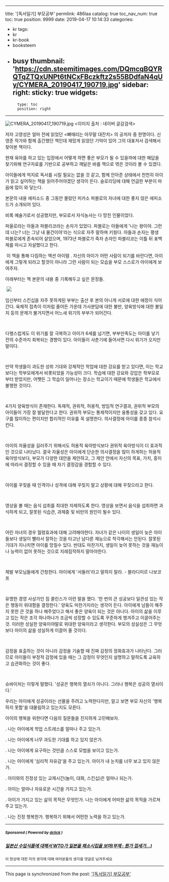 
---
title: '[독서일기] 부모공부'
permlink: 486laa
catalog: true
toc_nav_num: true
toc: true
position: 9999
date: 2019-04-17 10:14:33
categories:
- kr
tags:
- kr
- kr-book
- booksteem
- busy
thumbnail: 'https://cdn.steemitimages.com/DQmcqBQYRQTqZTQxUNPt6tNCxFBczkftz2s55BDdfaN4qUy/CYMERA_20190417_190719.jpg'
sidebar:
    right:
        sticky: true
widgets:
    -
        type: toc
        position: right
---


![CYMERA_20190417_190719.jpg](https://cdn.steemitimages.com/DQmcqBQYRQTqZTQxUNPt6tNCxFBczkftz2s55BDdfaN4qUy/CYMERA_20190417_190719.jpg)
<이미지 출처 : 네이버 글감검색>

저자 고영성은 얼마 전에 읽었던 <뼈때리는 아무말 대잔치> 의 공저자 중 한명이다. 
신영준 작가와 함께 출간했던 책인데 재밌게 읽었던 기억이 있어 그의 대표저서 검색해서 찾아본 책이다.

현재 육아를 하고 있는 입장에서 어떻게 하면 좋은 부모가 될 수 있을까에 대한 해답을 찾기위해 연구자료를 기반으로 공부하고 깨달은 바를 책으로 엮은 것이라 볼 수 있겠다.

아이들에게 억지로 독서를 시킬 필요는 없을 것 같고, 함께 안아준 상태에서 천천히 아이가 읽고 싶어하는 책을 읽어주어야겠단 생각이 든다. 슬로리딩에 대해 언급한 부분이 마음에 많이 와 닿는다.

본문의 내용 에피소드 중 그동안 몰랐던 피카소 파블로의 자녀에 대한 좋지 않은 에피소드가 소개되어 있다.

비록 예술가로서 성공했지만, 부모로서 자식농사는 다 망친 인물이었다.

파울로라는 아들과 파블리코라는 손자가 있었다.
파블로는 아들에게 '나는 왕이야. 그런데 너는? 너는 그냥 내 물건이야'라는 식으로 자주 말하며 키웠다. 
아들과 손자는 평생 파블로에게 존속되어 살았으며, 1973년 파블로가 죽자 손자인 파블리코는 이틀 뒤 표백제를 마시고 자살했다고 한다.

​
이 책을 통해 다짐하는 액션 아이템
. 자신의 아이가 어떤 사람이 되기를 바란다면, 아이에게 그렇게 되라고 할것이 아니라 그런 사람이 되는 모습을 부모 스스로가 아이에게 보여주자.



아래부터는 책 본문의 내용 중 기록해두고 싶은 문장들.

​
![](https://i.imgur.com/HckzDOK.gif)


임신부터 스킨십을 자주 못하게된 부부는 출산 후 본의 아니게 서로에 대한 애정이 식어간다.
육체적 접촉이 이처럼 줄어든 가운데 가사분담에 대한 불만, 양육방식에 대한 불일치 등의 문제가 불거지면서 어느새 위기의 부부가 되어간다.

​

다행스럽게도 이 위기를 잘 극복하고 아이가 6세를 넘기면, 
부부만족도는 아이를 낳기 전의 수준까지 회복되는 경향이 있다.
아이들이 사춘기에 들어서면 다시 위기가 오지만 말이다.

​

만약 학생들이 과도한 성취 기대와 강제적인 학업에 대한 강요를 받고 있다면, 
이는 학교보다는 학부모에게서 비롯되었을 가능성이 크다.
학습에 대한 강요와 강압은 학부모로 부터 받았지만, 
어쨋든 그 학습이 일어나는 장소는 학교이기 때문에
학생들은 학교에서 불행한 것이다.

​

4가지 양육방식이 존재한다.
독재적, 권위적, 허용적, 방임적
연구결과, 권위적 부모의 아이들이 가장 잘 발달한다고 한다. 
권위적 부모는 통제적이지만 융통성을 갖고 있다. 
요구를 많이하는 편이지만 합리적인 이유를 꼭 설명한다. 
의사결정에 아이를 종종 참석시킨다.

​

아이의 자율성을 길러주기 위해서도 허용적 육아방식보다 권위적 육아방식이 더 효과적인 것으로 나타났다.
결국 자율성은 아이에게 단순한 의사결정을 많이 하게하는 허용적 육아방식보다, 
부모가 다양한 대안을 제안하고, 그 제안 안에서 자신의 목표, 가치, 흥미에 따라서 결정할 수 있을 때 자기 결정감을 경험할 수 있다.

​

아이를 꾸짖을 때
인격이나 성격에 대해 꾸짖지 말고
상황에 대해 꾸짖으라고 한다.

​

영상을 볼 때는 음식 섭취를 최대한 자제하도록 한다. 
영상을 보면서 음식을 섭취하면 과식하게 되고, 
잘못된 식습관, 과체중 및 비만의 원인이 될수 있다.

​

어린 자녀의 경우 월령효과에 대해 고려해야한다.
자녀가 같은 나이의 생일이 늦은 아이들보다 생일이 빨라서 잘하는 것을 
타고난 남다른 재능으로 착각해서는 안된다. 
잘못된 기대가 지나치면 아이를 망칠수 있다.
반대도 마찬가지, 
생일이 늦어 못하는 것을 재능이나 능력이 없어 못하는 것으로 지레짐작하지 말아야한다.

​

제발 부모님들에게 간청한다. 
아이에게 '서둘러'라고 말하지 말라. - 블라디미르 나보코프

​

유명한 경영 사상가인 짐 콜린스가 이런 말을 했다. 
'한 번의 큰 성공보다 일관성 있는 작은 행동이 위대함을 결정한다.' 
양육도 마찬가지라는 생각이 든다. 
아이에게 남들이 해주지 못한 큰 것을 하나 해주었다고 해서 좋은 양육이 되는 것은 아니다. 
아이의 삶을 이루고 있는 작은 조각 하나하나가 조금씩 성장할 수 있도록 꾸준하게 챙겨주고 이끌어주는 것. 
이러한 성실한 양육이야말로 위대한 양육이라고 생각한다. 
부모의 성실성은 그 무엇보다 아이의 삶을 성실하게 이끌어 줄 것이다.

​

감정을 표출하는 것이 아니라 감정을 기술할 때 진짜 감정의 정화효과가 나타난다. 
그러므로 아이들이 부정적 감정에 있을 때는 그 감정이 무엇인지 설명하고 말하도록 교육하고 습관화하는 것이 좋다.

​

슈바이처는 이렇게 말했다.
'성공은 행복의 열쇠가 아니다. 그러나 행복은 성공의 열쇠이다.'

우리는 아이에게 성공이라는 선물을 주려고 노력한다지만, 
알고 보면 부모 자신의 '행복하지 못함'을 대물림하고 있는지도 모른다. 

아이의 행복을 위한다면 다음의 질문들을 진지하게 고민해보자.

. 나는 아이에게 학업 스트레스를 얼마나 주고 있는가.

. 나는 아이에게 너무 과도한 기대를 하고 있지 않은가.

. 나는 아이에게 요구하는 것만큼 스스로 모범을 보이고 있는가.

. 나는 아이에게 '심리적 자유감'을 주고 있는가. 아이가 내 눈치를 너무 보고 있지 않은가.

. 아이와의 진정성 있는 교제시간(놀이, 대화, 스킨십)은 얼마나 되는가.

. 아이는 얼마나 자유로운 시간을 가지고 있는가.

. 아이가 가지고 있는 삶의 목적은 무엇인가. 나는 아이에게 어떠한 삶의 목적을 가르쳐주고 있는가.

. 나는 진정 행복한가. 행복하기 위해서 어떤한 노력을 하고 있는가.

---

#####  <sub> **Sponsored ( Powered by [dclick](https://www.dclick.io) )** </sub>
##### [일본산 수입식품에 대해서 WTO가 일본을 패소시킴을 보며(부제 : 뭔가 낌세가...)](https://api.dclick.io/v1/c?x=eyJhbGciOiJIUzI1NiIsInR5cCI6IkpXVCJ9.eyJjIjoibHVja3kyMDE1IiwicyI6IjQ4NmxhYSIsImEiOlsidC0xNzk1Il0sInVybCI6Imh0dHBzOi8vc3RlZW1pdC5jb20va3IvQHNpbmRvamEvd3RvIiwiaWF0IjoxNTU1NDk3Mjk2LCJleHAiOjE4NzA4NTcyOTZ9.IbkiCliYyY9rHDgQfOBO9iMpQ5_jU8FvNdQaLHxDaLQ)
<sup>이 현상에 대한 저의 생각에 대해 여러분들의 생각을 댓글로 남겨주세요</sup>


- - -

This page is synchronized from the post: ['[독서일기] 부모공부'](https://steemit.com/@lucky2015/486laa)
